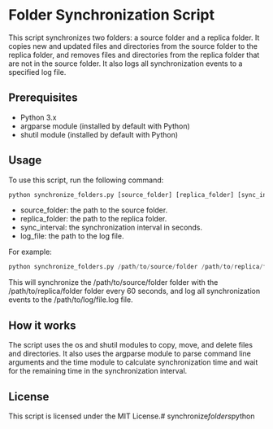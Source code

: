# Folder Synchronization Script
This script synchronizes two folders: a source folder and a replica folder. It copies new and updated files and
directories from the source folder to the replica folder, and removes files and directories from the replica folder that
are not in the source folder. It also logs all synchronization events to a specified log file.

## Prerequisites
- Python 3.x
- argparse module (installed by default with Python)
- shutil module (installed by default with Python)

## Usage
To use this script, run the following command:
```python
python synchronize_folders.py [source_folder] [replica_folder] [sync_interval] [log_file]
```

- source_folder: the path to the source folder.
- replica_folder: the path to the replica folder.
- sync_interval: the synchronization interval in seconds.
- log_file: the path to the log file.

For example:
```python
python synchronize_folders.py /path/to/source/folder /path/to/replica/folder 60 /path/to/log/file.log
```

This will synchronize the /path/to/source/folder folder with the /path/to/replica/folder folder every 60 seconds, and log all synchronization events to the /path/to/log/file.log file.

## How it works
The script uses the os and shutil modules to copy, move, and delete files and directories. It also uses the argparse module to parse command line arguments and the time module to calculate synchronization time and wait for the remaining time in the synchronization interval.

## License
This script is licensed under the MIT License.#   s y n c h r o n i z e _ f o l d e r s _ p y t h o n  
 